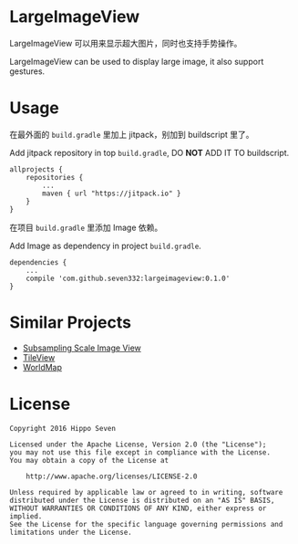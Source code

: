 # LargeImageView

LargeImageView 可以用来显示超大图片，同时也支持手势操作。

LargeImageView can be used to display large image, it also support gestures.


# Usage

在最外面的 `build.gradle` 里加上 jitpack，别加到 buildscript 里了。

Add jitpack repository in top `build.gradle`, DO **NOT** ADD IT TO buildscript.

    allprojects {
        repositories {
            ...
            maven { url "https://jitpack.io" }
        }
    }

在项目 `build.gradle` 里添加 Image 依赖。

Add Image as dependency in project `build.gradle`.

    dependencies {
        ...
        compile 'com.github.seven332:largeimageview:0.1.0'
    }


# Similar Projects

- [Subsampling Scale Image View](https://github.com/davemorrissey/subsampling-scale-image-view)
- [TileView](https://github.com/moagrius/TileView)
- [WorldMap](https://github.com/johnnylambada/WorldMap)


# License

    Copyright 2016 Hippo Seven

    Licensed under the Apache License, Version 2.0 (the "License");
    you may not use this file except in compliance with the License.
    You may obtain a copy of the License at

        http://www.apache.org/licenses/LICENSE-2.0

    Unless required by applicable law or agreed to in writing, software
    distributed under the License is distributed on an "AS IS" BASIS,
    WITHOUT WARRANTIES OR CONDITIONS OF ANY KIND, either express or implied.
    See the License for the specific language governing permissions and
    limitations under the License.
